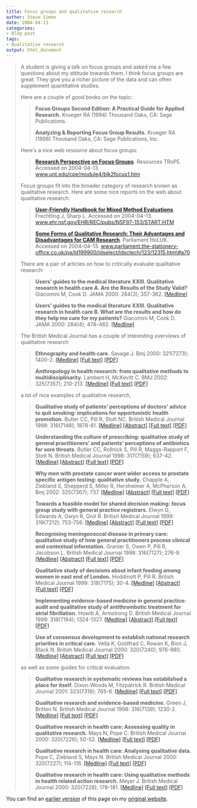 ```yaml
---
title: Focus groups and qualitative research
author: Steve Simon
date: 2004-04-13
categories:
- Blog post
tags:
- Qualitative research
output: html_document
---
```

> A student is giving a talk on focus groups and asked me a few
> questions about my attitude towards them. I think focus groups are
> great. They give you a richer picture of the data and can often
> supplement quantitative studies.
>
> Here are a couple of good books on the topic:
>
> > **Focus Groups Second Edition: A Practical Guide for Applied
> > Research.** Krueger RA (1994) Thousand Oaks, CA: Sage Publications.
> >
> > **Analyzing & Reporting Focus Group Results.** Krueger RA (1998)
> > Thousand Oaks, CA: Sage Publications, Inc.
>
> Here's a nice web resource about focus groups:
>
> > **[Research Perspective on Focus
> > Groups](http://www.unt.edu/cpe/module4/blk2focus1.htm)**. Resources
> > TRoPE. Accessed on 2004-04-13.
> > www.unt.edu/cpe/module4/blk2focus1.htm
>
> Focus groups fit into the broader category of research known as
> qualitative research. Here are some nice reports on the web about
> qualitative research:
>
> > **[User-Friendly Handbook for Mixed Method
> > Evaluations](http://www.ehr.nsf.gov/EHR/REC/pubs/NSF97-153/START.HTM)**.
> > Frechtling J, Sharp L. Accessed on 2004-04-13.
> > www.ehr.nsf.gov/EHR/REC/pubs/NSF97-153/START.HTM
> >
> > **[Some Forms of Qualitative Research: Their Advantages and
> > Disadvantages for CAM
> > Research](http://www.parliament.the-stationery-office.co.uk/pa/ld199900/ldselect/ldsctech/123/12315.htm#a70)**.
> > Parliament HoLUK. Accessed on 2004-04-13.
> > www.parliament.the-stationery-office.co.uk/pa/ld199900/ldselect/ldsctech/123/12315.htm\#a70
>
> There are a pair of articles on how to critically evaluate qualitative
> research:
>
> > **Users' guides to the medical literature XXIII. Qualitative
> > research in health care A. Are the Results of the Study Valid?**
> > Giacomini M, Cook D. JAMA 2000: 284(3); 357-362.
> > [\[Medline\]](http://www.ncbi.nlm.nih.gov/entrez/query.fcgi?cmd=Retrieve&db=PubMed&list_uids=10891968&dopt=Abstract)
> >
> > **Users' guides to the medical literature XXIII. Qualitative
> > research in health care B. What are the results and how do they help
> > me care for my patients?** Giacomini M, Cook D. JAMA 2000: 284(4);
> > 478-482.
> > [\[Medline\]](http://www.ncbi.nlm.nih.gov/entrez/query.fcgi?cmd=Retrieve&db=PubMed&list_uids=10904512&dopt=Abstract)
>
> The British Medical Journal has a couple of interesting overviews of
> qualitative research
>
> > **Ethnography and health care.** Savage J. Bmj 2000: 321(7273);
> > 1400-2.
> > [\[Medline\]](http://www.ncbi.nlm.nih.gov/entrez/query.fcgi?cmd=Retrieve&db=PubMed&list_uids=11099288&dopt=Abstract)
> > [\[Full
> > text\]](http://bmj.bmjjournals.com/cgi/content/full/321/7273/1400)
> > [\[PDF\]](http://bmj.bmjjournals.com/cgi/reprint/321/7273/1400.pdf)
> >
> > **Anthropology in health research: from qualitative methods to
> > multidisciplinarity.** Lambert H, McKevitt C. BMJ 2002: 325(7357);
> > 210-213.
> > [\[Medline\]](http://www.ncbi.nlm.nih.gov/entrez/query.fcgi?cmd=Retrieve&db=PubMed&list_uids=12142313&dopt=Abstract)
> > [\[Full
> > text\]](http://bmj.bmjjournals.com/cgi/content/full/325/7357/210)
> > [\[PDF\]](http://bmj.bmjjournals.com/cgi/reprint/325/7357/210.pdf)
>
> a lot of nice examples of qualitative research,
>
> > **Qualitative study of patients' perceptions of doctors' advice to
> > quit smoking: implications for opportunistic health promotion.**
> > Butler CC, Pill R, Stott NC. British Medical Journal 1998:
> > 316(7148); 1878-81.
> > [\[Medline\]](http://www.ncbi.nlm.nih.gov/entrez/query.fcgi?cmd=Retrieve&db=PubMed&list_uids=9632409&dopt=Abstract)
> > [\[Abstract\]](http://bmj.bmjjournals.com/cgi/content/abstract/316/7148/1878)
> > [\[Full
> > text\]](http://bmj.bmjjournals.com/cgi/content/full/316/7148/1878)
> > [\[PDF\]](http://bmj.bmjjournals.com/cgi/reprint/316/7148/1878.pdf)
> >
> > **Understanding the culture of prescribing: qualitative study of
> > general practitioners' and patients' perceptions of antibiotics
> > for sore throats.** Butler CC, Rollnick S, Pill R, Maggs-Rapport F,
> > Stott N. British Medical Journal 1998: 317(7159); 637-42.
> > [\[Medline\]](http://www.ncbi.nlm.nih.gov/entrez/query.fcgi?cmd=Retrieve&db=PubMed&list_uids=9727992&dopt=Abstract)
> > [\[Abstract\]](http://bmj.bmjjournals.com/cgi/content/abstract/317/7159/637)
> > [\[Full
> > text\]](http://bmj.bmjjournals.com/cgi/content/full/317/7159/637)
> > [\[PDF\]](http://bmj.bmjjournals.com/cgi/reprint/317/7159/637.pdf)
> >
> > **Why men with prostate cancer want wider access to prostate
> > specific antigen testing: qualitative study.** Chapple A, Ziebland
> > S, Shepperd S, Miller R, Herxheimer A, McPherson A. Bmj 2002:
> > 325(7367); 737.
> > [\[Medline\]](http://www.ncbi.nlm.nih.gov/entrez/query.fcgi?cmd=Retrieve&db=PubMed&list_uids=12364299&dopt=Abstract)
> > [\[Abstract\]](http://bmj.bmjjournals.com/cgi/content/abstract/325/7367/737)
> > [\[Full
> > text\]](http://bmj.bmjjournals.com/cgi/content/full/325/7367/737)
> > [\[PDF\]](http://bmj.bmjjournals.com/cgi/reprint/325/7367/737.pdf)
> >
> > **Towards a feasible model for shared decision making: focus group
> > study with general practice registrars.** Elwyn G, Edwards A, Gwyn
> > R, Grol R. British Medical Journal 1999: 319(7212); 753-756.
> > [\[Medline\]](http://www.ncbi.nlm.nih.gov/entrez/query.fcgi?cmd=Retrieve&db=PubMed&list_uids=10488002&dopt=Abstract)
> > [\[Abstract\]](http://bmj.bmjjournals.com/cgi/content/abstract/319/7212/753)
> > [\[Full
> > text\]](http://bmj.bmjjournals.com/cgi/content/full/319/7212/753)
> > [\[PDF\]](http://bmj.bmjjournals.com/cgi/reprint/319/7212/753)
> >
> > **Recognising meningococcal disease in primary care: qualitative
> > study of how general practitioners process clinical and contextual
> > information.** Granier S, Owen P, Pill R, Jacobson L. British
> > Medical Journal 1998: 316(7127); 276-9.
> > [\[Medline\]](http://www.ncbi.nlm.nih.gov/entrez/query.fcgi?cmd=Retrieve&db=PubMed&list_uids=9472513&dopt=Abstract)
> > [\[Abstract\]](http://bmj.bmjjournals.com/cgi/content/abstract/316/7127/276)
> > [\[Full
> > text\]](http://bmj.bmjjournals.com/cgi/content/full/316/7127/276)
> > [\[PDF\]](http://bmj.bmjjournals.com/cgi/reprint/316/7127/276.pdf)
> >
> > **Qualitative study of decisions about infant feeding among women in
> > east end of London.** Hoddinott P, Pill R. British Medical Journal
> > 1999: 318(7175); 30-4.
> > [\[Medline\]](http://www.ncbi.nlm.nih.gov/entrez/query.fcgi?cmd=Retrieve&db=PubMed&list_uids=9872883&dopt=Abstract)
> > [\[Abstract\]](http://bmj.com/cgi/content/abstract/318/7175/30)
> > [\[Full text\]](http://bmj.com/cgi/content/full/318/7175/30)
> > [\[PDF\]](http://bmj.com/cgi/reprint/318/7175/30.pdf)
> >
> > **Implementing evidence-based medicine in general practice: audit
> > and qualitative study of antithrombotic treatment for atrial
> > fibrillation.** Howitt A, Armstrong D. British Medical Journal 1999:
> > 318(7194); 1324-1327.
> > [\[Medline\]](http://www.ncbi.nlm.nih.gov/entrez/query.fcgi?cmd=Retrieve&db=PubMed&list_uids=10323820&dopt=Abstract)
> > [\[Abstract\]](http://bmj.bmjjournals.com/cgi/content/abstract/318/7194/1324)
> > [\[Full
> > text\]](http://bmj.bmjjournals.com/cgi/content/full/318/7194/1324)
> > [\[PDF\]](http://bmj.bmjjournals.com/cgi/reprint/318/7194/1324.pdf)
> >
> > **Use of consensus development to establish national research
> > priorities in critical care.** Vella K, Goldfrad C, Rowan K, Bion J,
> > Black N. British Medical Journal 2000: 320(7240); 976-980.
> > [\[Medline\]](http://www.ncbi.nlm.nih.gov/entrez/query.fcgi?cmd=Retrieve&db=PubMed&list_uids=10753149&dopt=Abstract)
> > [\[Abstract\]](http://bmj.bmjjournals.com/cgi/content/abstract/320/7240/976)
> > [\[Full
> > text\]](http://bmj.bmjjournals.com/cgi/content/full/320/7240/976)
> > [\[PDF\]](http://bmj.bmjjournals.com/cgi/reprint/320/7240/976.pdf)
>
> as well as some guides for critical evaluation.
>
> > **Qualitative research in systematic reviews has established a place
> > for itself.** Dixon-Woods M, Fitzpatrick R. British Medical Journal
> > 2001: 323(7316); 765-6.
> > [\[Medline\]](http://www.ncbi.nlm.nih.gov/entrez/query.fcgi?cmd=Retrieve&db=PubMed&list_uids=11588065&dopt=Abstract)
> > [\[Full
> > text\]](http://bmj.bmjjournals.com/cgi/content/full/323/7316/765)
> > [\[PDF\]](http://bmj.bmjjournals.com/cgi/reprint/323/7316/765.pdf)
> >
> > **Qualitative research and evidence-based medicine.** Green J,
> > Britten N. British Medical Journal 1998: 316(7139); 1230-2.
> > [\[Medline\]](http://www.ncbi.nlm.nih.gov/entrez/query.fcgi?cmd=Retrieve&db=PubMed&list_uids=9583929&dopt=Abstract)
> > [\[Full
> > text\]](http://bmj.bmjjournals.com/cgi/content/full/316/7139/1230)
> > [\[PDF\]](http://bmj.bmjjournals.com/cgi/reprint/316/7139/1230)
> >
> > **Qualitative research in health care: Assessing quality in
> > qualitative research.** Mays N, Pope C. British Medical Journal
> > 2000: 320(7226); 50-52.
> > [\[Medline\]](http://www.ncbi.nlm.nih.gov/entrez/query.fcgi?cmd=Retrieve&db=PubMed&list_uids=10617534&dopt=Abstract)
> > [\[Full
> > text\]](http://bmj.bmjjournals.com/cgi/content/full/320/7226/50)
> > [\[PDF\]](http://bmj.bmjjournals.com/cgi/reprint/320/7226/50.pdf)
> >
> > **Qualitative research in health care: Analysing qualitative data.**
> > Pope C, Ziebland S, Mays N. British Medical Journal 2000: 320(7227);
> > 114-116.
> > [\[Medline\]](http://www.ncbi.nlm.nih.gov/entrez/query.fcgi?cmd=Retrieve&db=PubMed&list_uids=10625273&dopt=Abstract)
> > [\[Full
> > text\]](http://bmj.bmjjournals.com/cgi/content/full/320/7227/114)
> > [\[PDF\]](http://bmj.bmjjournals.com/cgi/reprint/320/7227/114.pdf)
> >
> > **Qualitative research in health care: Using qualitative methods in
> > health related action research.** Meyer J. British Medical Journal
> > 2000: 320(7228); 178-181.
> > [\[Medline\]](http://www.ncbi.nlm.nih.gov/entrez/query.fcgi?cmd=Retrieve&db=PubMed&list_uids=10634744&dopt=Abstract)
> > [\[Full
> > text\]](http://bmj.bmjjournals.com/cgi/content/full/320/7228/178)
> > [\[PDF\]](http://bmj.bmjjournals.com/cgi/reprint/320/7228/178.pdf)

You can find an [earlier version](http://www.pmean.com/04/FocusGroups.html) of this page on my [original website](http://www.pmean.com/original_site.html).
